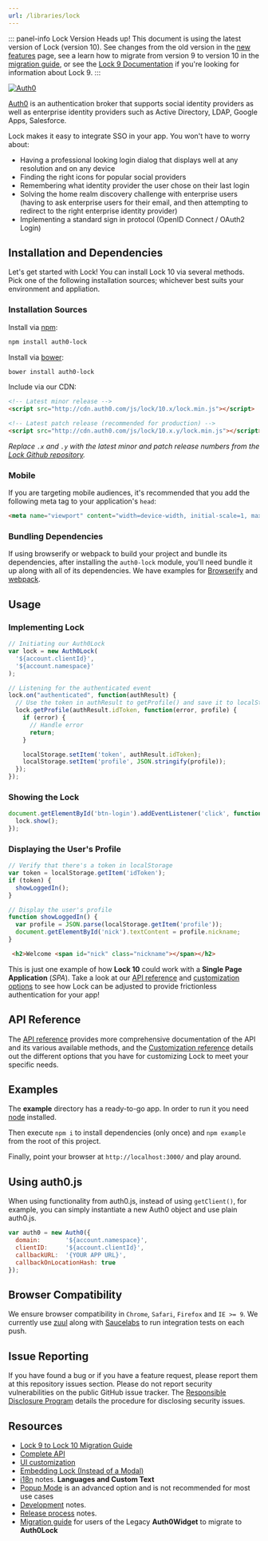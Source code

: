 ```yaml
---
url: /libraries/lock
---
```


::: panel-info Lock Version
Heads up! This document is using the latest version of Lock (version 10). See changes from the old version in the [new features](/libraries/lock/v10/new-features) page, see a learn how to migrate from version 9 to version 10 in the [migration guide](/libraries/lock/v10/migration-guide), or see the [Lock 9 Documentation](/libraries/lock/v9) if you're looking for information about Lock 9.
:::

[![Auth0](https://cloudup.com/c2evgl2cz3j+)](http://auth0.com)

[Auth0][auth0-main] is an authentication broker that supports social identity providers as well as enterprise identity providers such as Active Directory, LDAP, Google Apps, Salesforce.

Lock makes it easy to integrate SSO in your app. You won't have to worry about:

* Having a professional looking login dialog that displays well at any resolution and on any device
* Finding the right icons for popular social providers
* Remembering what identity provider the user chose on their last login
* Solving the home realm discovery challenge with enterprise users (having to ask enterprise users for their email, and then attempting to redirect to the right enterprise identity provider)
* Implementing a standard sign in protocol (OpenID Connect / OAuth2 Login)

## Installation and Dependencies

Let's get started with Lock! You can install Lock 10 via several methods. Pick one of the following installation sources; whichever best suits your environment and appliation.

### Installation Sources

Install via [npm](https://npmjs.org):

```sh
npm install auth0-lock
```

Install via [bower](http://bower.io):

```sh
bower install auth0-lock
```

Include via our CDN:

```html
<!-- Latest minor release -->
<script src="http://cdn.auth0.com/js/lock/10.x/lock.min.js"></script>

<!-- Latest patch release (recommended for production) -->
<script src="http://cdn.auth0.com/js/lock/10.x.y/lock.min.js"></script>
```

_Replace `.x` and `.y` with the latest minor and patch release numbers from the [Lock Github repository](https://github.com/auth0/lock)._

### Mobile

If you are targeting mobile audiences, it's recommended that you add the following meta tag to your application's `head`:

```html
<meta name="viewport" content="width=device-width, initial-scale=1, maximum-scale=1, user-scalable=0"/>
```

### Bundling Dependencies

If using browserify or webpack to build your project and bundle its dependencies, after installing the `auth0-lock` module, you'll need bundle it up along with all of its dependencies. We have examples for [Browserify][example-browserify] and [webpack][example-webpack].

## Usage

### Implementing Lock

```js
// Initiating our Auth0Lock
var lock = new Auth0Lock(
  '${account.clientId}',
  '${account.namespace}'
);

// Listening for the authenticated event
lock.on("authenticated", function(authResult) {
  // Use the token in authResult to getProfile() and save it to localStorage
  lock.getProfile(authResult.idToken, function(error, profile) {
    if (error) {
      // Handle error
      return;
    }

    localStorage.setItem('token', authResult.idToken);
    localStorage.setItem('profile', JSON.stringify(profile));
  });
});
```

### Showing the Lock

```js
document.getElementById('btn-login').addEventListener('click', function() {
  lock.show();
});
```

### Displaying the User's Profile

```js
// Verify that there's a token in localStorage
var token = localStorage.getItem('idToken');
if (token) {
  showLoggedIn();
}

// Display the user's profile
function showLoggedIn() {
  var profile = JSON.parse(localStorage.getItem('profile'));
  document.getElementById('nick').textContent = profile.nickname;
}
```

```html
 <h2>Welcome <span id="nick" class="nickname"></span></h2>
```

This is just one example of how **Lock 10** could work with a **Single Page Application** (_SPA_). Take a look at our [API reference][lock-api] and [customization options][lock-customization] to see how Lock can be adjusted to provide frictionless authentication for your app!

## API Reference

The [API reference][lock-api] provides more comprehensive documentation of the API and its various available methods, and the [Customization reference][lock-customization] details out the different options that you have for customizing Lock to meet your specific needs.

## Examples

The **example** directory has a ready-to-go app. In order to run it you need [node](http://nodejs.org/) installed.

Then execute `npm i` to install dependencies (only once) and `npm example` from the root of this project.

Finally, point your browser at `http://localhost:3000/` and play around.


## Using auth0.js

When using functionality from auth0.js, instead of using `getClient()`, for example, you can simply instantiate a new Auth0 object and use plain auth0.js.

```js
var auth0 = new Auth0({
  domain:       '${account.namespace}',
  clientID:     '${account.clientId}',
  callbackURL:  '{YOUR APP URL}',
  callbackOnLocationHash: true
});
```

## Browser Compatibility

We ensure browser compatibility in `Chrome`, `Safari`, `Firefox` and `IE >= 9`. We currently use [zuul](https://github.com/defunctzombie/zuul) along with [Saucelabs](https://saucelabs.com) to run integration tests on each push.

## Issue Reporting

If you have found a bug or if you have a feature request, please report them at this repository issues section. Please do not report security vulnerabilities on the public GitHub issue tracker. The [Responsible Disclosure Program](https://auth0.com/whitehat) details the procedure for disclosing security issues.

## Resources

* [Lock 9 to Lock 10 Migration Guide][migration-guide]
* [Complete API][lock-api]
* [UI customization][ui-customization]
* [Embedding Lock (Instead of a Modal)][display-modes]
* [i18n][i18n-notes] notes. **Languages and Custom Text**
* [Popup Mode][popup-mode] is an advanced option and is not recommended for most use cases
* [Development][development-notes] notes.
* [Release process][release-process] notes.
* [Migration guide][legacy-migration-guide] for users of the Legacy **Auth0Widget** to migrate to **Auth0Lock**

<!-- Variables-->

[auth0-main]: https://auth0.com
[playground-url]: http://auth0.github.com/playground
[migration-guide]: /libraries/lock/v10/migration-guide
[new-features]: /libraries/lock/v10/new-features
[example-browserify]: https://github.com/auth0/lock/blob/v10/examples/bundling/browserify
[example-webpack]: https://github.com/auth0/lock/blob/v10/examples/bundling/webpack
[authentication-modes]: /libraries/lock/v10/authentication-modes
[redirect-mode]: /libraries/lock/v10/authentication-modes#redirect-mode
[lock-customization]: /libraries/lock/v10/customization
[lock-api]: /libraries/lock/v10/api
[ui-customization]: /libraries/lock/v10/ui-customization
[display-modes]: /libraries/lock/v10/customization#container
[development-notes]: https://github.com/auth0/lock
[release-process]: https://github.com/auth0/lock
[sending-authentication-parameters]: /libraries/lock/v10/sending-authentication-parameters
[legacy-migration-guide]: /libraries/lock/v10/legacy-migration-guide
[i18n-notes]: /libraries/lock/v10/i18n
[popup-mode]: /libraries/lock/v10/popup-mode
